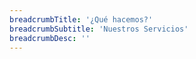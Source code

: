 ```yaml
---
breadcrumbTitle: '¿Qué hacemos?'
breadcrumbSubtitle: 'Nuestros Servicios'
breadcrumbDesc: ''
---
```

